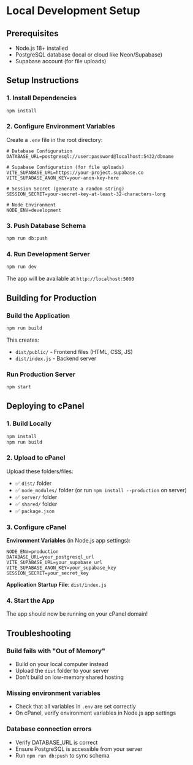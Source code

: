 # Local Development Setup

## Prerequisites
- Node.js 18+ installed
- PostgreSQL database (local or cloud like Neon/Supabase)
- Supabase account (for file uploads)

## Setup Instructions

### 1. Install Dependencies
```bash
npm install
```

### 2. Configure Environment Variables
Create a `.env` file in the root directory:

```env
# Database Configuration
DATABASE_URL=postgresql://user:password@localhost:5432/dbname

# Supabase Configuration (for file uploads)
VITE_SUPABASE_URL=https://your-project.supabase.co
VITE_SUPABASE_ANON_KEY=your-anon-key-here

# Session Secret (generate a random string)
SESSION_SECRET=your-secret-key-at-least-32-characters-long

# Node Environment
NODE_ENV=development
```

### 3. Push Database Schema
```bash
npm run db:push
```

### 4. Run Development Server
```bash
npm run dev
```

The app will be available at `http://localhost:5000`

## Building for Production

### Build the Application
```bash
npm run build
```

This creates:
- `dist/public/` - Frontend files (HTML, CSS, JS)
- `dist/index.js` - Backend server

### Run Production Server
```bash
npm start
```

## Deploying to cPanel

### 1. Build Locally
```bash
npm install
npm run build
```

### 2. Upload to cPanel
Upload these folders/files:
- ✅ `dist/` folder
- ✅ `node_modules/` folder (or run `npm install --production` on server)
- ✅ `server/` folder
- ✅ `shared/` folder
- ✅ `package.json`

### 3. Configure cPanel
**Environment Variables** (in Node.js app settings):
```
NODE_ENV=production
DATABASE_URL=your_postgresql_url
VITE_SUPABASE_URL=your_supabase_url
VITE_SUPABASE_ANON_KEY=your_supabase_key
SESSION_SECRET=your_secret_key
```

**Application Startup File**: `dist/index.js`

### 4. Start the App
The app should now be running on your cPanel domain!

## Troubleshooting

### Build fails with "Out of Memory"
- Build on your local computer instead
- Upload the `dist` folder to your server
- Don't build on low-memory shared hosting

### Missing environment variables
- Check that all variables in `.env` are set correctly
- On cPanel, verify environment variables in Node.js app settings

### Database connection errors
- Verify DATABASE_URL is correct
- Ensure PostgreSQL is accessible from your server
- Run `npm run db:push` to sync schema
